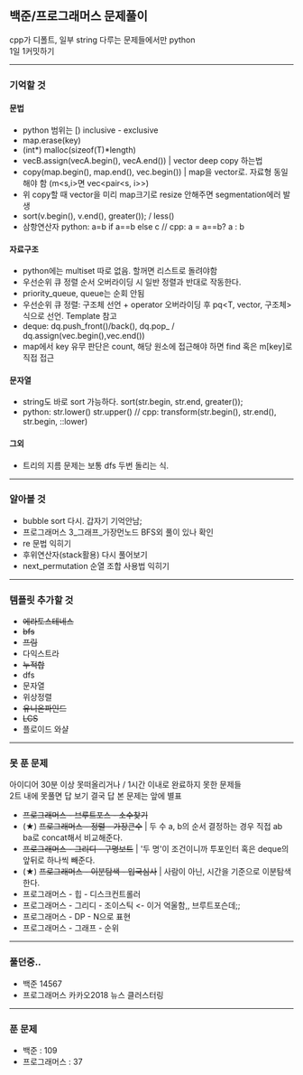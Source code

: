 ## 백준/프로그래머스 문제풀이
cpp가 디폴트, 일부 string 다루는 문제들에서만 python  
1일 1커밋하기

******************

### 기억할 것

#### 문법

- python 범위는 [)   inclusive - exclusive
- map.erase(key) 
- (int*) malloc(sizeof(T)*length)
- vecB.assign(vecA.begin(), vecA.end()) | vector deep copy 하는법
- copy(map.begin(), map.end(), vec.begin()) | map을 vector로. 자료형 동일해야 함 (m<s,i>면 vec<pair<s, i>>)
- 위 copy할 때 vector을 미리 map크기로 resize 안해주면 segmentation에러 발생
- sort(v.begin(), v.end(), greater<int>()); / less<int>()
- 삼항연산자 python: a=b if a==b else c // cpp: a = a==b? a : b


#### 자료구조

- python에는 multiset 따로 없음. 할꺼면 리스트로 돌려야함
- 우선순위 큐 정렬 순서 오버라이딩 시 일반 정렬과 반대로 작동한다.
- priority_queue, queue는 순회 안됨
- 우선순위 큐 정렬: 구조체 선언 + operator 오버라이딩 후 pq<T, vector<T>, 구조체> 식으로 선언. Template 참고
- deque: dq.push_front()/back(), dq.pop_ / dq.assign(vec.begin(),vec.end())
- map에서 key 유무 판단은 count, 해당 원소에 접근해야 하면 find 혹은 m[key]로 직접 접근

#### 문자열

- string도 바로 sort 가능하다. sort(str.begin, str.end, greater<int>());
- python: str.lower() str.upper() // cpp: transform(str.begin(), str.end(), str.begin, ::lower)

#### 그외

- 트리의 지름 문제는 보통 dfs 두번 돌리는 식.

******************
  
### 알아볼 것

- bubble sort 다시. 갑자기 기억안남;
- 프로그래머스 3_그래프_가장먼노드 BFS외 풀이 있나 확인
- re 문법 익히기
- 후위연산자(stack활용) 다시 풀어보기
- next_permutation 순열 조합 사용법 익히기

******************

### 템플릿 추가할 것

- ~~에라토스테네스~~
- ~~bfs~~
- ~~프림~~
- 다익스트라
- ~~누적합~~
- dfs
- 문자열
- 위상정렬
- ~~유니온파인드~~
- ~~LCS~~
- 플로이드 와샬

******************
  
### 못 푼 문제
아이디어 30분 이상 못떠올리거나 / 1시간 이내로 완료하지 못한 문제들  
2트 내에 못풀면 답 보기
결국 답 본 문제는 앞에 별표
- ~~프로그래머스 - 브루트포스 - 소수찾기~~
- (★) ~~프로그래머스 - 정렬 - 가장큰수~~ | 두 수 a, b의 순서 결정하는 경우 직접 ab ba로 concat해서 비교해준다.
- ~~프로그래머스 - 그리디 - 구명보트~~ | '두 명'이 조건이니까 투포인터 혹은 deque의 앞뒤로 하나씩 빼준다.
- (★) ~~프로그래머스 - 이분탐색 - 입국심사~~ | 사람이 아닌, 시간을 기준으로 이분탐색한다.
- 프로그래머스 - 힙 - 디스크컨트롤러
- 프로그래머스 - 그리디 - 조이스틱 <- 이거 억울함,, 브루트포슨데;;
- 프로그래머스 - DP - N으로 표현
- 프로그래머스 - 그래프 - 순위

******************

### 풀던중..

- 백준 14567
- 프로그래머스 카카오2018 뉴스 클러스터링

******************

### 푼 문제

- 백준 : 109
- 프로그래머스 : 37
